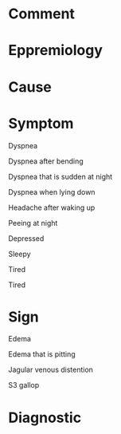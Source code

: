 # Comment

# Eppremiology

# Cause

# Symptom

Dyspnea

Dyspnea after bending

Dyspnea that is sudden at night

Dyspnea when lying down

Headache after waking up

Peeing at night

Depressed

Sleepy

Tired

Tired

# Sign

Edema

Edema that is pitting

Jagular venous distention

S3 gallop

# Diagnostic
